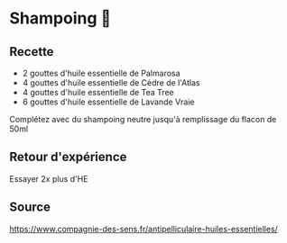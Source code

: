 # Shampoing 🧼

## Recette

- 2 gouttes d'huile essentielle de Palmarosa
- 4 gouttes d'huile essentielle de Cèdre de l'Atlas
- 4 gouttes d'huile essentielle de Tea Tree
- 6 gouttes d'huile essentielle de Lavande Vraie

Complétez avec du shampoing neutre jusqu'à remplissage du flacon de 50ml

## Retour d'expérience

Essayer 2x plus d'HE

## Source

<https://www.compagnie-des-sens.fr/antipelliculaire-huiles-essentielles/>

